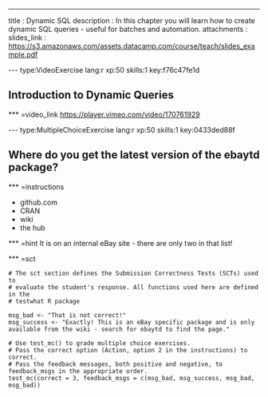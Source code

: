 ---
title       : Dynamic SQL
description : In this chapter you will learn how to create dynamic SQL queries - useful for batches and automation.
attachments :
  slides_link : https://s3.amazonaws.com/assets.datacamp.com/course/teach/slides_example.pdf

--- type:VideoExercise lang:r xp:50 skills:1 key:f76c47fe1d

## Introduction to Dynamic Queries

*** =video_link
https://player.vimeo.com/video/170761929

--- type:MultipleChoiceExercise lang:r xp:50 skills:1 key:0433ded88f
## Where do you get the latest version of the ebaytd package?

*** =instructions
- github.com
- CRAN
- wiki
- the hub

*** =hint
It is on an internal eBay site - there are only two in that list!

*** =sct
```{r}
# The sct section defines the Submission Correctness Tests (SCTs) used to
# evaluate the student's response. All functions used here are defined in the 
# testwhat R package

msg_bad <- "That is not correct!"
msg_success <- "Exactly! This is an eBay specific package and is only available from the wiki - search for ebaytd to find the page."

# Use test_mc() to grade multiple choice exercises. 
# Pass the correct option (Action, option 2 in the instructions) to correct.
# Pass the feedback messages, both positive and negative, to feedback_msgs in the appropriate order.
test_mc(correct = 3, feedback_msgs = c(msg_bad, msg_success, msg_bad, msg_bad)) 
```